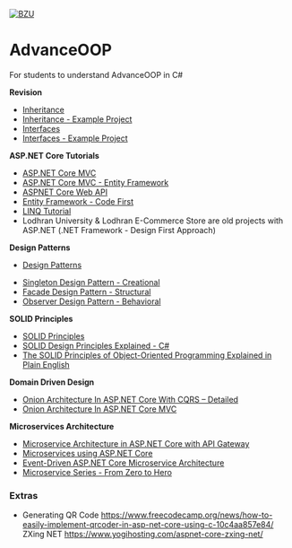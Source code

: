 [![BZU](https://bzu.edu.pk/images/logo1.png)](https://www.bzu.edu.pk)

# AdvanceOOP
 For students to understand AdvanceOOP in C#

**Revision**
* [Inheritance](https://github.com/qadir0108/VisualProgramming/blob/main/12_-_Inheritance.pdf)
* [Inheritance - Example Project](https://github.com/qadir0108/VisualProgramming/tree/main/20220612_Inheritance)
* [Interfaces](https://github.com/qadir0108/VisualProgramming/blob/main/13_-_Interfaces.pdf)
* [Interfaces - Example Project](https://github.com/qadir0108/VisualProgramming/tree/main/20220613_Interfaces)

**ASP.NET Core Tutorials**
* [ASP.NET Core MVC](https://docs.microsoft.com/en-us/aspnet/core/tutorials/first-mvc-app/start-mvc?view=aspnetcore-6.0&tabs=visual-studio)
* [ASP.NET Core MVC - Entity Framework](https://docs.microsoft.com/en-us/aspnet/core/data/ef-mvc/?view=aspnetcore-6.0)
* [ASPNET Core Web API](https://learn.microsoft.com/en-us/aspnet/core/tutorials/first-web-api?view=aspnetcore-6.0&tabs=visual-studio)
* [Entity Framework - Code First](https://www.entityframeworktutorial.net/code-first/what-is-code-first.aspx)
* [LINQ Tutorial](https://www.tutorialspoint.com/linq/index.htm)
* Lodhran University & Lodhran E-Commerce Store are old projects with ASP.NET (.NET Framework - Design First Approach)

**Design Patterns**
- [Design Patterns](https://www.dofactory.com/net/design-patterns)
* [Singleton Design Pattern - Creational](https://www.dofactory.com/net/singleton-design-pattern)
* [Facade Design Pattern - Structural](https://www.dofactory.com/net/facade-design-pattern)
* [Observer Design Pattern - Behavioral](https://www.dofactory.com/net/observer-design-pattern)

**SOLID Principles**
- [SOLID Principles](https://www.educative.io/blog/solid-principles-oop-c-sharp)
- [SOLID Design Principles Explained - C#](https://www.dotnettricks.com/learn/designpatterns/solid-design-principles-explained-using-csharp)
- [The SOLID Principles of Object-Oriented Programming Explained in Plain English](https://www.freecodecamp.org/news/solid-principles-explained-in-plain-english/)

**Domain Driven Design**
- [Onion Architecture In ASP.NET Core With CQRS – Detailed](https://codewithmukesh.com/blog/onion-architecture-in-aspnet-core/)
- [Onion Architecture In ASP.NET Core MVC](https://www.c-sharpcorner.com/article/onion-architecture-in-asp-net-core-mvc/)

**Microservices Architecture**
- [Microservice Architecture in ASP.NET Core with API Gateway](https://codewithmukesh.com/blog/microservice-architecture-in-aspnet-core/)
- [Microservices using ASP.NET Core](https://www.c-sharpcorner.com/article/microservice-using-asp-net-core/)
- [Event-Driven ASP.NET Core Microservice Architecture](https://itnext.io/how-to-build-an-event-driven-asp-net-core-microservice-architecture-e0ef2976f33f)
- [Microservice Series - From Zero to Hero](https://www.programmingwithwolfgang.com/microservice-series-from-zero-to-hero)

### Extras
- Generating QR Code https://www.freecodecamp.org/news/how-to-easily-implement-qrcoder-in-asp-net-core-using-c-10c4aa857e84/ ZXing NET https://www.yogihosting.com/aspnet-core-zxing-net/